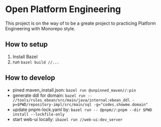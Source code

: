 # Open Platform Engineering

This project is on the way of to be a greate project to practicing Platform Engineering with Monorepo style.

## How to setup
1. Install Bazel
2. run `bazel build //...`
 
## How to develop
- pined maven_install.json: `bazel run @unpinned_maven//:pin`
- generate ddl for domain: `bazel run -- //tools/rules_ebean/src/main/java/internal:ebean_ddl -p=$PWD/repository-impl/src/main/sql -g="codes.showme.domain"`
- update pnpm-lock.yaml by: `bazel run -- @pnpm//:pnpm --dir $PWD install --lockfile-only`
- start web-ui locally: `ibazel run //web-ui:dev_server`